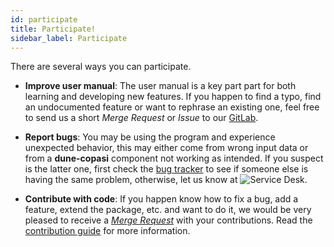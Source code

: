 ```yaml
---
id: participate
title: Participate!
sidebar_label: Participate
---
```


There are several ways you can participate.

* **Improve user manual**: The user manual is a key part part for both learning
  and developing new features. If you happen to find a typo, find an
  undocumented feature or want to rephrase an existing one, feel free to send us
  a short *Merge Request* or *Issue* to our
  [GitLab](https://gitlab.dune-project.org/copasi/dune-copasi).
* **Report bugs**: You may be using the program and experience unexpected
  behavior, this may either come from wrong input data or from a **dune-copasi**
  component not working as intended. If you suspect is the latter one, first
  check the [bug tracker] to see if someone else is having the same problem,
  otherwise, let us know at
  ![Service Desk](https://img.shields.io/badge/dune--copasi%40dune--project.org-informational).

* **Contribute with code**: If you happen know how to fix a bug, add a feature,
  extend the package, etc. and want to do it, we would be very pleased to
  receive a *[Merge Request]* with your contributions. Read the
  [contribution guide] for more information.

[contribution guide]: https://gitlab.dune-project.org/copasi/dune-copasi/-/blob/master/CONTRIBUTING.md
[bug tracker]: https://gitlab.dune-project.org/copasi/dune-copasi/-/issues?label_name%5B%5D=Kind%3ABug
[Merge Request]: https://gitlab.dune-project.org/copasi/dune-copasi/-/merge_requests
